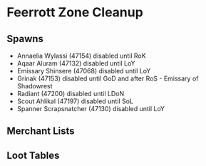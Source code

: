 # Feerrott Zone Cleanup

## Spawns

* Annaelia Wylassi (47154) disabled until RoK
* Aqaar Aluram (47132) disabled until LoY
* Emissary Shinsere (47068) disabled until LoY
* Grinak (47153) disabled until GoD and after RoS - Emissary of Shadowrest
* Radiant (47200) disabled until LDoN
* Scout Ahlikal (47197) disabled until SoL
* Spanner Scrapsnatcher (47130) disabled until LoY

## Merchant Lists

## Loot Tables
